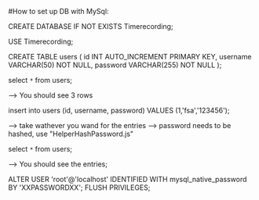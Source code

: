 #How to set up DB with MySql:

CREATE DATABASE IF NOT EXISTS Timerecording;

USE Timerecording;

CREATE TABLE users (
id INT AUTO_INCREMENT PRIMARY KEY,
username VARCHAR(50) NOT NULL,
password VARCHAR(255) NOT NULL
);

select `*` from users;

--> You should see 3 rows

insert into users (id, username, password)
VALUES (1,'fsa','123456');

--> take wathever you wand for the entries
--> password needs to be hashed, use "HelperHashPassword.js"

select `*` from users;

--> You should see the entries;

ALTER USER 'root'@'localhost' IDENTIFIED WITH mysql_native_password BY 'XXPASSWORDXX';
FLUSH PRIVILEGES;
